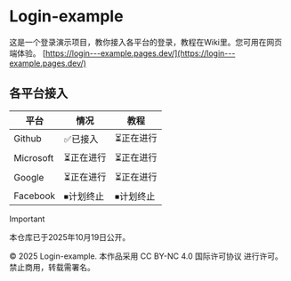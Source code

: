 # Login-example

这是一个登录演示项目，教你接入各平台的登录，教程在Wiki里。您可用在网页端体验。
[https://login---example.pages.dev/](https://login---example.pages.dev/)

## 各平台接入
|平台|情况|教程|
|---|---|---|
|Github|✅已接入|⏳正在进行|
|Microsoft|⏳正在进行|⏳正在进行|
|Google|⏳正在进行|⏳正在进行|
|Facebook|⏹计划终止|⏹计划终止|

>[!Important]
>本仓库已于2025年10月19日公开。

© 2025 Login-example.
本作品采用 CC BY-NC 4.0 国际许可协议
 进行许可。禁止商用，转载需署名。
